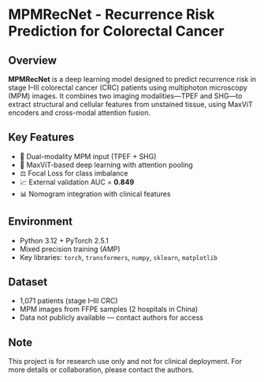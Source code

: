 # MPMRecNet - Recurrence Risk Prediction for Colorectal Cancer

## Overview

**MPMRecNet** is a deep learning model designed to predict recurrence risk in stage I–III colorectal cancer (CRC) patients using multiphoton microscopy (MPM) images. It combines two imaging modalities—TPEF and SHG—to extract structural and cellular features from unstained tissue, using MaxViT encoders and cross-modal attention fusion.

## Key Features

- 🔬 Dual-modality MPM input (TPEF + SHG)
- 🧠 MaxViT-based deep learning with attention pooling
- ⚖️ Focal Loss for class imbalance
- 📈 External validation AUC = **0.849**
- 📊 Nomogram integration with clinical features

## Environment

- Python 3.12 + PyTorch 2.5.1
- Mixed precision training (AMP)
- Key libraries: `torch`, `transformers`, `numpy`, `sklearn`, `matplotlib`

## Dataset

- 1,071 patients (stage I–III CRC)
- MPM images from FFPE samples (2 hospitals in China)
- Data not publicly available — contact authors for access

## Note

This project is for research use only and not for clinical deployment. For more details or collaboration, please contact the authors.
